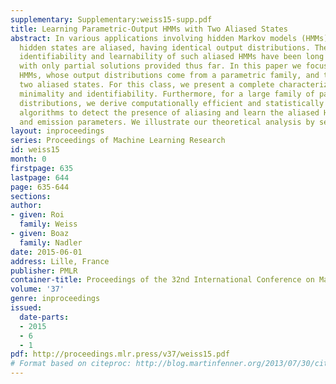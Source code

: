```yaml
---
supplementary: Supplementary:weiss15-supp.pdf
title: Learning Parametric-Output HMMs with Two Aliased States
abstract: In various applications involving hidden Markov models (HMMs), some of the
  hidden states are aliased, having identical output distributions. The minimality,
  identifiability and learnability of such aliased HMMs have been long standing problems,
  with only partial solutions provided thus far. In this paper we focus on parametric-output
  HMMs, whose output distributions come from a parametric family, and that have exactly
  two aliased states. For this class, we present a complete characterization of their
  minimality and identifiability. Furthermore, for a large family of parametric output
  distributions, we derive computationally efficient and statistically consistent
  algorithms to detect the presence of aliasing and learn the aliased HMM transition
  and emission parameters. We illustrate our theoretical analysis by several simulations.
layout: inproceedings
series: Proceedings of Machine Learning Research
id: weiss15
month: 0
firstpage: 635
lastpage: 644
page: 635-644
sections: 
author:
- given: Roi
  family: Weiss
- given: Boaz
  family: Nadler
date: 2015-06-01
address: Lille, France
publisher: PMLR
container-title: Proceedings of the 32nd International Conference on Machine Learning
volume: '37'
genre: inproceedings
issued:
  date-parts:
  - 2015
  - 6
  - 1
pdf: http://proceedings.mlr.press/v37/weiss15.pdf
# Format based on citeproc: http://blog.martinfenner.org/2013/07/30/citeproc-yaml-for-bibliographies/
---
```

